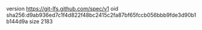 version https://git-lfs.github.com/spec/v1
oid sha256:d9ab936ed7c1f4d822f48bc2415c2fa87bf65fccb056bbb9fde3d90b1b144d9a
size 2183
